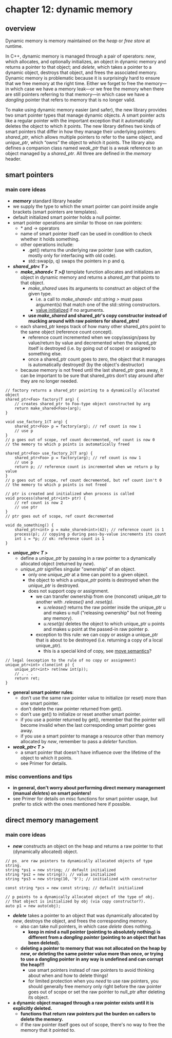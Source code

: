 # chapter 12: dynamic memory

## overview

Dynamic memory is memory maintained on the *heap* or *free store* at runtime.

In C++, dynamic memory is managed through a pair of operators: *new*, which
allocates, and optionally initializes, an object in dynamic memory and returns a pointer to that object; and *delete*, which takes a pointer to a dynamic object, destroys that object, and frees the associated memory. Dynamic memory is problematic because it is surprisingly hard to ensure that we free memory at the right time. Either we forget to free the memory—in which case we have a memory leak—or we free the memory when there are still pointers referring to that memory—in which case we have a *dangling* pointer that refers to memory that is no longer valid. 

To make using dynamic memory easier (and safer), the new library provides two smart pointer types that manage dynamic objects. A smart pointer acts like a regular pointer with the important exception that it automatically deletes the object to which it points. The new library defines two kinds of smart pointers that differ in how they manage their underlying pointers: *shared_ptr*, which allows multiple pointers to refer to the same object, and *unique_ptr*, which “owns” the object to which it points. The library also defines a companion class named *weak_ptr* that is a weak reference to an object managed by a *shared_ptr*. All
three are defined in the *memory* header.

## smart pointers

### main core ideas
- ***memory*** standard library header
- we supply the type to which the smart pointer can point inside angle brackets (smart pointers are templates).
- default initialized smart pointer holds a null pointer.
- smart pointer operations are similar to those on raw pointers:
    - \* and -> operators
    - name of smart pointer itself can be used in condition to check whether it holds something.
    - other operations include:
        - .get() returns the underlying raw pointer (use with caution, mostly only for interfacing with old code).
        - std::swap(p, q) swaps the pointers in p and q.
- ***shared_ptr< T >***
    - ***make_shared< T >()*** template function allocates and initializes an object in dynamic memory and returns a *shared_ptr* that points to that object.
        - *make_shared* uses its arguments to construct an object of the given type. 
            - i.e. a call to *make_shared< std::string >* must pass argument(s) that match one of the std::string constructors.
            - [value initialized](https://github.com/tedklin/pseudoblog/blob/master/cpp_notebook/primer/ch-02.md#variables-22) if no arguments.
        - **use *make_shared* and shared_ptr's copy constructor instead of mucking around with raw pointers for shared_ptrs!**
    - each shared_ptr keeps track of how many other shared_ptrs point to the same object (reference count concept).
        - reference count incremented when we copy/assign/pass by value/return by value and decremented when the shared_ptr itself is destroyed (i.e. by going out of scope) or assigned to something else.
        - once a shared_ptr count goes to zero, the object that it manages is automatically destroyed! (by the object's destructor)
    - because memory is not freed until the last shared_ptr goes away, it can be important to be sure that shared_ptrs don’t stay around after they are no longer needed.
~~~
// factory returns a shared_ptr pointing to a dynamically allocated object
shared_ptr<Foo> factory(T arg) {
    // creates shared_ptr to Foo-type object constructed by arg
    return make_shared<Foo>(arg);
}

void use_factory_1(T arg) {
    shared_ptr<Foo> p = factory(arg); // ref count is now 1
    // use p
} 
// p goes out of scope, ref count decremented, ref count is now 0
// the memory to which p points is automatically freed

shared_ptr<Foo> use_factory_2(T arg) {
    shared_ptr<Foo> p = factory(arg); // ref count is now 1
    // use p
    return p; // reference count is incremented when we return p by value
} 
// p goes out of scope, ref count decremented, but ref count isn't 0
// the memory to which p points is not freed
~~~
~~~
// ptr is created and initialized when process is called
void process(shared_ptr<int> ptr) {
    // ref count is now 2
    // use ptr
} 
// ptr goes out of scope, ref count decremented

void do_something() {
    shared_ptr<int> p = make_shared<int>(42); // reference count is 1
    process(p); // copying p during pass-by-value increments its count
    int i = *p; // ok: reference count is 1
}
~~~
- ***unique_ptr< T >***
    - define a *unique_ptr* by passing in a raw pointer to a dynamically allocated object (returned by *new*).
    - *unique_ptr* signifies singular "ownership" of an object.
        - only one *unique_ptr* at a time can point to a given object.
        - the object to which a *unique_ptr* points is destroyed when the *unique_ptr* is destroyed.
        - does not support copy or assignment.
            - we can transfer ownership from one (nonconst) unique_ptr to another with *.release()* and *.reset(p)*.
                - *u.release()* returns the raw pointer inside the unique_ptr u and makes u null ("releasing ownership" but not freeing any memory).
                - *u.reset(p)* deletes the object to which unique_ptr u points and makes u point at the passed-in raw pointer p.
            - exception to this rule: we can copy or assign a unique_ptr that is about to be destroyed (i.e. returning a copy of a local unique_ptr).
                - this is a special kind of copy, see [move semantics](https://github.com/tedklin/pseudoblog/blob/master/cpp_notebook/primer/ch-13.md#move-semantics-136)?
~~~
// legal (exception to the rule of no copy or assignment)
unique_ptr<int> clone(int p) {
    unique_ptr<int> ret(new int(p));
    // . . .
    return ret;
}
~~~
- **general smart pointer rules**:
    - don’t use the same raw pointer value to initialize (or reset) more than one smart pointer.
    - don’t delete the raw pointer returned from get().
    - don’t use get() to initialize or reset another smart pointer.
    - if you use a pointer returned by get(), remember that the pointer will become invalid when the last corresponding smart pointer goes away.
    - if you use a smart pointer to manage a resource other than memory allocated by *new*, remember to pass a *deleter* function.
- ***weak_ptr< T >***
    - a smart pointer that doesn't have influence over the lifetime of the object to which it points.
    - see Primer for details.

### misc conventions and tips
- **in general, don't worry about performing direct memory management (manual *delete*s) on smart pointers!**
- see Primer for details on misc functions for smart pointer usage, but prefer to stick with the ones mentioned here if possible.


## direct memory management

### main core ideas
- ***new*** constructs an object on the heap and returns a raw pointer to that (dynamically allocated) object.
~~~
// ps_ are raw pointers to dynamically allocated objects of type string.
string *ps1 = new string; // default initialized
string *ps2 = new string(); // value initialized
string *ps3 = new string(10, '9'); // initialized with constructor

const string *pcs = new const string; // default initialized

// p points to a dynamically allocated object of the type of obj. 
// that object is initialized by obj (via copy constructor?).
auto p1 = new auto(obj);
~~~
- ***delete*** takes a pointer to an object that was dynamically allocated by *new*, destroys the object, and frees the corresponding memory.
    - also can take null pointers, in which case *delete* does nothing.
        - **keep in mind a null pointer (pointing to absolutely nothing) is different from a *dangling pointer* (pointing to an object that has been deleted).**
    - **deleting a pointer to memory that was not allocated on the heap by *new*, or deleting the same pointer value more than once, or trying to use a dangling pointer in any way is undefined and can corrupt the heap!!!**
        - use smart pointers instead of raw pointers to avoid thinking about when and how to delete things!
        - for limited protection when you *need* to use raw pointers, you should generally free memory only right before the raw pointer goes out of scope or set the raw pointer to null_ptr after deleting its object.
- **a dynamic object managed through a raw pointer exists until it is explicitly deleted.**
    - **functions that return raw pointers put the burden on callers to delete the memory.**
    - if the raw pointer itself goes out of scope, there's no way to free the memory that it pointed to.
